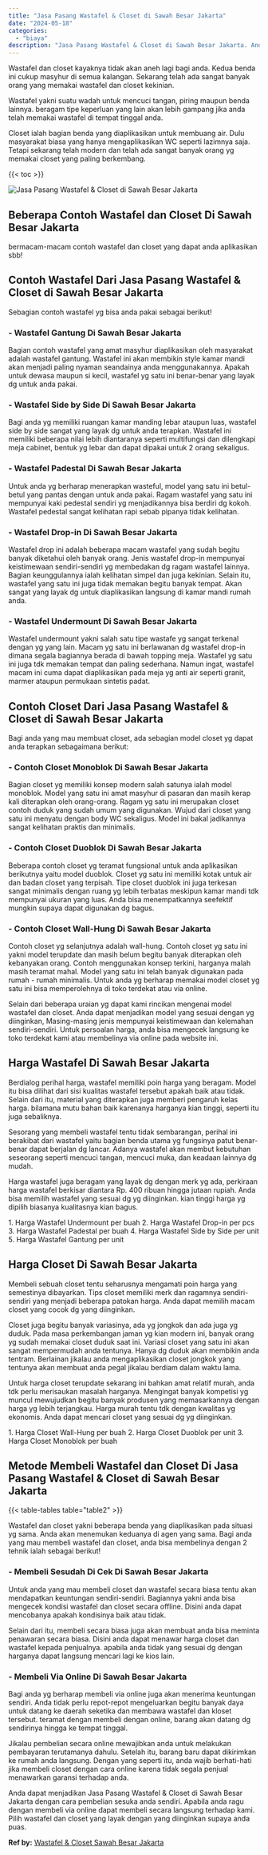 ```yaml
---
title: "Jasa Pasang Wastafel & Closet di Sawah Besar Jakarta"
date: "2024-05-18"
categories: 
  - "biaya"
description: "Jasa Pasang Wastafel & Closet di Sawah Besar Jakarta. Anda dapat menjadikan Jasa Pasang Wastafel & Closet di Sawah Besar Jakarta dengan cara pembelian sesuka..."
---
```


Wastafel dan closet kayaknya tidak akan aneh lagi bagi anda. Kedua benda ini cukup masyhur di semua kalangan. Sekarang telah ada sangat banyak orang yang memakai wastafel dan closet kekinian.

Wastafel yakni suatu wadah untuk mencuci tangan, piring maupun benda lainnya. beragam tipe keperluan yang lain akan lebih gampang jika anda telah memakai wastafel di tempat tinggal anda.

Closet ialah bagian benda yang diaplikasikan untuk membuang air. Dulu masyarakat biasa yang hanya mengaplikasikan WC seperti lazimnya saja. Tetapi sekarang telah modern dan telah ada sangat banyak orang yg memakai closet yang paling berkembang.

{{< toc >}}

![Jasa Pasang Wastafel & Closet di Sawah Besar Jakarta](/images/wastafel-closet-murah49.png)

## Beberapa Contoh Wastafel dan Closet Di Sawah Besar Jakarta

bermacam-macam contoh wastafel dan closet yang dapat anda aplikasikan sbb!

## Contoh Wastafel Dari Jasa Pasang Wastafel & Closet di Sawah Besar Jakarta

Sebagian contoh wastafel yg bisa anda pakai sebagai berikut!

### \- Wastafel Gantung Di Sawah Besar Jakarta

Bagian contoh wastafel yang amat masyhur diaplikasikan oleh masyarakat adalah wastafel gantung. Wastafel ini akan membikin style kamar mandi akan menjadi paling nyaman seandainya anda menggunakannya. Apakah untuk dewasa maupun si kecil, wastafel yg satu ini benar-benar yang layak dg untuk anda pakai.

### \- Wastafel Side by Side Di Sawah Besar Jakarta

Bagi anda yg memiliki ruangan kamar manding lebar ataupun luas, wastafel side by side sangat yang layak dg untuk anda terapkan. Wastafel ini memiliki beberapa nilai lebih diantaranya seperti multifungsi dan dilengkapi meja cabinet, bentuk yg lebar dan dapat dipakai untuk 2 orang sekaligus.

### \- Wastafel Padestal Di Sawah Besar Jakarta

Untuk anda yg berharap menerapkan wasteful, model yang satu ini betul-betul yang pantas dengan untuk anda pakai. Ragam wastafel yang satu ini mempunyai kaki pedestal sendiri yg menjadikannya bisa berdiri dg kokoh. Wastafel pedestal sangat kelihatan rapi sebab pipanya tidak kelihatan.

### \- Wastafel Drop-in Di Sawah Besar Jakarta

Wastafel drop ini adalah beberapa macam wastafel yang sudah begitu banyak diketahui oleh banyak orang. Jenis wastafel drop-in mempunyai keistimewaan sendiri-sendiri yg membedakan dg ragam wastafel lainnya. Bagian keunggulannya ialah kelihatan simpel dan juga kekinian. Selain itu, wastafel yang satu ini juga tidak memakan begitu banyak tempat. Akan sangat yang layak dg untuk diaplikasikan langsung di kamar mandi rumah anda.

### \- Wastafel Undermount Di Sawah Besar Jakarta

Wastafel undermount yakni salah satu tipe wastafe yg sangat terkenal dengan yg yang lain. Macam yg satu ini berlawanan dg wastafel drop-in dimana segala bagiannya berada di bawah topping meja. Wastafel yg satu ini juga tdk memakan tempat dan paling sederhana. Namun ingat, wastafel macam ini cuma dapat diaplikasikan pada meja yg anti air seperti granit, marmer ataupun permukaan sintetis padat.

## Contoh Closet Dari Jasa Pasang Wastafel & Closet di Sawah Besar Jakarta

Bagi anda yang mau membuat closet, ada sebagian model closet yg dapat anda terapkan sebagaimana berikut:

### \- Contoh Closet Monoblok Di Sawah Besar Jakarta

Bagian closet yg memiliki konsep modern salah satunya ialah model monoblok. Model yang satu ini amat masyhur di pasaran dan masih kerap kali diterapkan oleh orang-orang. Ragam yg satu ini merupakan closet contoh duduk yang sudah umum yang digunakan. Wujud dari closet yang satu ini menyatu dengan body WC sekaligus. Model ini bakal jadikannya sangat kelihatan praktis dan minimalis.

### \- Contoh Closet Duoblok Di Sawah Besar Jakarta

Beberapa contoh closet yg teramat fungsional untuk anda aplikasikan berikutnya yaitu model duoblok. Closet yg satu ini memiliki kotak untuk air dan badan closet yang terpisah. Tipe closet duoblok ini juga terkesan sangat minimalis dengan ruang yg lebih terbatas meskipun kamar mandi tdk mempunyai ukuran yang luas. Anda bisa menempatkannya seefektif mungkin supaya dapat digunakan dg bagus.

### \- Contoh Closet Wall-Hung Di Sawah Besar Jakarta

Contoh closet yg selanjutnya adalah wall-hung. Contoh closet yg satu ini yakni model terupdate dan masih belum begitu banyak diterapkan oleh kebanyakan orang. Contoh menggunakan konsep terkini, harganya malah masih teramat mahal. Model yang satu ini telah banyak digunakan pada rumah - rumah minimalis. Untuk anda yg berharap memakai model closet yg satu ini bisa memperolehnya di toko terdekat atau via online.

Selain dari beberapa uraian yg dapat kami rincikan mengenai model wastafel dan closet. Anda dapat menjadikan model yang sesuai dengan yg diinginkan, Masing-masing jenis mempunyai keistimewaan dan kelemahan sendiri-sendiri. Untuk persoalan harga, anda bisa mengecek langsung ke toko terdekat kami atau membelinya via online pada website ini.

## Harga Wastafel Di Sawah Besar Jakarta

Berdialog perihal harga, wastafel memiliki poin harga yang beragam. Model itu bisa dilihat dari sisi kualitas wastafel tersebut apakah baik atau tidak. Selain dari itu, material yang diterapkan juga memberi pengaruh kelas harga. bilamana mutu bahan baik karenanya harganya kian tinggi, seperti itu juga sebaliknya.

Sesorang yang membeli wastafel tentu tidak sembarangan, perihal ini berakibat dari wastafel yaitu bagian benda utama yg fungsinya patut benar-benar dapat berjalan dg lancar. Adanya wastafel akan membut kebutuhan seseorang seperti mencuci tangan, mencuci muka, dan keadaan lainnya dg mudah.

Harga wastafel juga beragam yang layak dg dengan merk yg ada, perkiraan harga wastafel berkisar diantara Rp. 400 ribuan hingga jutaan rupiah. Anda bisa memilih wastafel yang sesuai dg yg diinginkan. kian tinggi harga yg dipilih biasanya kualitasnya kian bagus.

1\. Harga Wastafel Undermount per buah 2. Harga Wastafel Drop-in per pcs 3. Harga Wastafel Padestal per buah 4. Harga Wastafel Side by Side per unit 5. Harga Wastafel Gantung per unit

## Harga Closet Di Sawah Besar Jakarta

Membeli sebuah closet tentu seharusnya mengamati poin harga yang semestinya dibayarkan. Tips closet memiliki merk dan ragamnya sendiri-sendiri yang menjadi beberapa patokan harga. Anda dapat memilih macam closet yang cocok dg yang diinginkan.

Closet juga begitu banyak variasinya, ada yg jongkok dan ada juga yg duduk. Pada masa perkembangan jaman yg kian modern ini, banyak orang yg sudah memakai closet duduk saat ini. Variasi closet yang satu ini akan sangat mempermudah anda tentunya. Hanya dg duduk akan membikin anda tentram. Berlainan jikalau anda mengaplikasikan closet jongkok yang tentunya akan membuat anda pegal jikalau berdiam dalam waktu lama.

Untuk harga closet terupdate sekarang ini bahkan amat relatif murah, anda tdk perlu merisaukan masalah harganya. Mengingat banyak kompetisi yg muncul mewujudkan begitu banyak produsen yang memasarkannya dengan harga yg lebih terjangkau. Harga murah tentu tdk dengan kwalitas yg ekonomis. Anda dapat mencari closet yang sesuai dg yg diinginkan.

1\. Harga Closet Wall-Hung per buah 2. Harga Closet Duoblok per unit 3. Harga Closet Monoblok per buah

## Metode Membeli Wastafel dan Closet Di Jasa Pasang Wastafel & Closet di Sawah Besar Jakarta

{{< table-tables table="table2" >}}

Wastafel dan closet yakni beberapa benda yang diaplikasikan pada situasi yg sama. Anda akan menemukan keduanya di agen yang sama. Bagi anda yang mau membeli wastafel dan closet, anda bisa membelinya dengan 2 tehnik ialah sebagai berikut!

### \- Membeli Sesudah Di Cek Di Sawah Besar Jakarta

Untuk anda yang mau membeli closet dan wastafel secara biasa tentu akan mendapatkan keuntungan sendiri-sendiri. Bagiannya yakni anda bisa mengecek kondisi wastafel dan closet secara offline. Disini anda dapat mencobanya apakah kondisinya baik atau tidak.

Selain dari itu, membeli secara biasa juga akan membuat anda bisa meminta penawaran secara biasa. Disini anda dapat menawar harga closet dan wastafel kepada penjualnya. apabila anda tidak yang sesuai dg dengan harganya dapat langsung mencari lagi ke kios lain.

### \- Membeli Via Online Di Sawah Besar Jakarta

Bagi anda yg berharap membeli via online juga akan menerima keuntungan sendiri. Anda tidak perlu repot-repot mengeluarkan begitu banyak daya untuk datang ke daerah seketika dan membawa wastafel dan kloset tersebut. teramat dengan membeli dengan online, barang akan datang dg sendirinya hingga ke tempat tinggal.

Jikalau pembelian secara online mewajibkan anda untuk melakukan pembayaran terutamanya dahulu. Setelah itu, barang baru dapat dikirimkan ke rumah anda langsung. Dengan yang seperti itu, anda wajib berhati-hati jika membeli closet dengan cara online karena tidak segala penjual menawarkan garansi terhadap anda.

Anda dapat menjadikan Jasa Pasang Wastafel & Closet di Sawah Besar Jakarta dengan cara pembelian sesuka anda sendiri. Apabila anda ragu dengan membeli via online dapat membeli secara langsung terhadap kami. Pilih wastafel dan closet yang layak dengan yang diinginkan supaya anda puas.

**Ref by:** [Wastafel & Closet Sawah Besar Jakarta](https://id.wikipedia.org/wiki/Wastafel)
